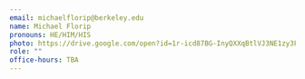 ```yaml
---
email: michaelflorip@berkeley.edu
name: Michael Florip
pronouns: HE/HIM/HIS
photo: https://drive.google.com/open?id=1r-icd87BG-InyQXXqBtlVJ3NE1zy3FSA
role: ""
office-hours: TBA
---
```

